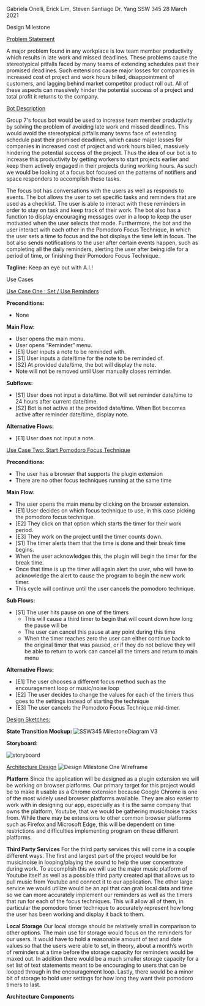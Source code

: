 Gabriela Onelli, Erick Lim, Steven Santiago 
Dr. Yang
SSW 345
28 March 2021

Design Milestone

<ins>Problem Statement</ins>

A major problem found in any workplace is low team member productivity which results in late work and missed deadlines. These problems cause the stereotypical pitfalls faced by many teams of extending schedules past their promised deadlines. Such extensions cause major losses for companies in increased cost of project and work hours billed, disappointment of customers, and lagging behind market competitor product roll out. All of these aspects can massively hinder the potential success of a project and total profit it returns to the company.

<ins>Bot Description</ins>

Group 7's focus bot would be used to increase team member productivity by solving the problem of avoiding late work and missed deadlines. This would avoid the stereotypical pitfalls many teams face of extending schedule past their promised deadlines, which cause major losses for companies in increased cost of project and work hours billed, massively hindering the potential success of the project. Thus the idea of our bot is to increase this productivity by getting workers to start projects earlier and keep them actively engaged in their projects during working hours. As such we would be looking at a focus bot focused on the patterns of notifiers and space responders to accomplish these tasks. 

The focus bot has conversations with the users as well as responds to events. The bot allows the user to set specific tasks and reminders that are used as a checklist. The user is able to interact with these reminders in order to stay on task and keep track of their work. The bot also has a function to display encouraging messages over in a loop to keep the user motivated when the user selects that mode. Furthermore, the bot and the user interact with each other in the Pomodoro Focus Technique, in which the user sets a time to focus and the bot displays the time left in focus. The bot also sends notifications to the user after certain events happen, such as completing all the daily reminders, alerting the user after being idle for a period of time, or finishing their Pomodoro Focus Technique.

**Tagline:** Keep an eye out with A.I.!

Use Cases

<ins>Use Case One : Set / Use Reminders</ins>

**Preconditions:**
* None

**Main Flow:**
* User opens the main menu. 
* User opens “Reminder” menu. 
* [E1] User inputs a note to be reminded with. 
* [S1] User inputs a date/time for the note to be reminded of. 
* [S2] At provided date/time, the bot will display the note. 
* Note will not be removed until User manually closes reminder.

**Subflows:**
* [S1] User does not input a date/time. Bot will set reminder date/time to 24 hours after current date/time.
* [S2] Bot is not active at the provided date/time. When Bot becomes active after reminder date/time, display note.

**Alternative Flows:**
* [E1] User does not input a note. 

	
<ins>Use Case Two: Start Pomodoro Focus Technique</ins>

**Preconditions:**
* The user has a browser that supports the plugin extension
* There are no other focus techniques running at the same time

**Main Flow:**
* The user opens the main menu by clicking on the browser extension.
* [E1] User decides on which focus technique to use, in this case picking the pomodoro focus technique.
* [E2] They click on that option which starts the timer for their work period.
* [E3] They work on the project until the timer counts down.
* [S1] The timer alerts them that the time is done and their break time begins.
* When the user acknowledges this, the plugin will begin the timer for the break time.
* Once that time is up the timer will again alert the user, who will have to acknowledge the alert to cause the program to begin the new work timer.
* This cycle will continue until the user cancels the pomodoro technique.

**Sub Flows:**
* [S1] The user hits pause on one of the timers
	* This will cause a third timer to begin that will count down how long the pause will be
	* The user can cancel this pause at any point during this time
	* When the timer reaches zero the user can either continue back to the original timer that was paused, or if they do not believe they will be able to return to work can 	cancel all the timers and return to main menu

**Alternative Flows:**
* [E1] The user chooses a different focus method such as the encouragement loop or music/noise loop
* [E2] The user decides to change the values for each of the timers thus goes to the settings instead of starting the technique
* [E3] The user cancels the Pomodoro Focus Technique mid-timer.


<ins>Design Sketches:</ins>

**State Transition Mockup:**
![SSW345 MilestoneDiagram V3](https://user-images.githubusercontent.com/63609012/112729622-84c35600-8f03-11eb-8764-f862d0a6f98b.png)

**Storyboard:**

![storyboard](https://user-images.githubusercontent.com/62709228/112730022-83932880-8f05-11eb-8bda-3d307a34e3aa.PNG)


<ins>Architecture Design</ins>
![Design Milestone One Wireframe](https://user-images.githubusercontent.com/63609012/112729603-665d5a80-8f03-11eb-8ba7-7cf71f3fdebd.png)

**Platform**
Since the application will be designed as a plugin extension we will be working on browser platforms. Our primary target for this project would be to make it usable as a Chrome extension because Google Chrome is one of the most widely used browser platforms available. They are also easier to work with in designing our app, especially as it is the same company that owns the platform, Youtube, that we would be gathering music/noise tracks from. While there may be extensions to other common browser platforms such as Firefox and Microsoft Edge, this will be dependent on time restrictions and difficulties implementing program on these different platforms.

**Third Party Services**
For the third party services this will come in a couple different ways. The first and largest part of the project would be for music/noise in looping/playing the sound to help the user concentrate during work. To accomplish this we will use the major music platform of Youtube itself as well as a possible third party created api that allows us to pull music from Youtube and connect it to our application. The other large service we would utilize would be an api that can grab local data and time so we can more accurately implement our reminders as well as the timers that run for each of the focus techniques. This will allow all of them, in particular the pomodoro timer technique to accurately represent how long the user has been working and display it back to them.

**Local Storage**
Our local storage should be relatively small in comparison to other options. The main use for storage would focus on the reminders for our users. It would have to hold a reasonable amount of text and date values so that the users were able to set, in theory, about a month’s worth of reminders at a time before the storage capacity for reminders would be maxed out. In addition there would be a much smaller storage capacity for a set list of text statements meant to be encouraging to users that can be looped through in the encouragement loop. Lastly, there would be a minor bit of storage to hold user settings for how long they want their pomodoro timers to last.

**Architecture Components**
